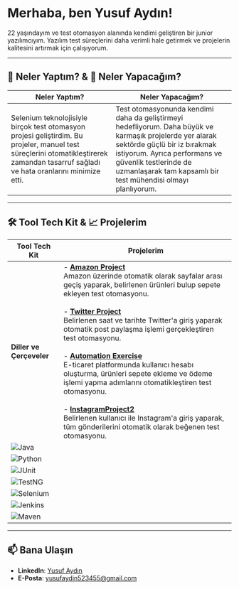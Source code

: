 # Merhaba, ben Yusuf Aydın!  

22 yaşındayım ve test otomasyon alanında kendimi geliştiren bir junior yazılımcıyım. Yazılım test süreçlerini daha verimli hale getirmek ve projelerin kalitesini artırmak için çalışıyorum.  

---

## 🚀 Neler Yaptım? & 🌱 Neler Yapacağım?

| **Neler Yaptım?** | **Neler Yapacağım?** |
|-------------------|----------------------|
| Selenium teknolojisiyle birçok test otomasyon projesi geliştirdim. Bu projeler, manuel test süreçlerini otomatikleştirerek zamandan tasarruf sağladı ve hata oranlarını minimize etti. | Test otomasyonunda kendimi daha da geliştirmeyi hedefliyorum. Daha büyük ve karmaşık projelerde yer alarak sektörde güçlü bir iz bırakmak istiyorum. Ayrıca performans ve güvenlik testlerinde de uzmanlaşarak tam kapsamlı bir test mühendisi olmayı planlıyorum. |

---

## 🛠️ Tool Tech Kit & 📈 Projelerim

| **Tool Tech Kit** | **Projelerim** |
|-------------------|----------------|
| **Diller ve Çerçeveler** | - **[Amazon Project](https://github.com/Yusufaydinnn/AmazonProject)** <br> Amazon üzerinde otomatik olarak sayfalar arası geçiş yaparak, belirlenen ürünleri bulup sepete ekleyen test otomasyonu. <br><br> - **[Twitter Project](https://github.com/Yusufaydinnn/twitterproject)** <br> Belirlenen saat ve tarihte Twitter'a giriş yaparak otomatik post paylaşma işlemi gerçekleştiren test otomasyonu. <br><br> - **[Automation Exercise](https://github.com/Yusufaydinnn/AutomationExercise)** <br> E-ticaret platformunda kullanıcı hesabı oluşturma, ürünleri sepete ekleme ve ödeme işlemi yapma adımlarını otomatikleştiren test otomasyonu. <br><br> - **[InstagramProject2](https://github.com/Yusufaydinnn/instagramproject2)** <br> Belirlenen kullanıcı ile Instagram'a giriş yaparak, tüm gönderilerini otomatik olarak beğenen test otomasyonu. |  
| ![Java](https://img.shields.io/badge/Java-ED8B00?style=for-the-badge&logo=java&logoColor=white) |  |
| ![Python](https://img.shields.io/badge/Python-3776AB?style=for-the-badge&logo=python&logoColor=white) |  |
| ![JUnit](https://img.shields.io/badge/JUnit-25A162?style=for-the-badge&logo=junit5&logoColor=white) |  |
| ![TestNG](https://img.shields.io/badge/TestNG-E34F26?style=for-the-badge&logo=apache&logoColor=white) |  |
| ![Selenium](https://img.shields.io/badge/Selenium-43B02A?style=for-the-badge&logo=selenium&logoColor=white) |  |
| ![Jenkins](https://img.shields.io/badge/Jenkins-D24939?style=for-the-badge&logo=jenkins&logoColor=white) |  |
| ![Maven](https://img.shields.io/badge/Maven-C71A36?style=for-the-badge&logo=apache-maven&logoColor=white) |  |

---
## 📫 Bana Ulaşın  

- **LinkedIn**: [Yusuf Aydın](https://www.linkedin.com/in/yusuf-ayd%C4%B1n-a61541218/)  
- **E-Posta**: yusufaydin523455@gmail.com
